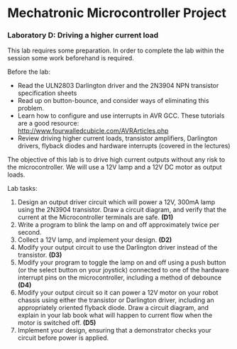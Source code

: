 # Mechatronic Microcontroller Project

### Laboratory D: Driving a higher current load

This lab requires some preparation. In order to complete the lab within the session some work beforehand is required.

Before the lab:
- Read the ULN2803 Darlington driver and the 2N3904 NPN transistor specification sheets
- Read up on button-bounce, and consider ways of eliminating this problem.
- Learn how to configure and use interrupts in AVR GCC. These tutorials are a good resource: http://www.fourwalledcubicle.com/AVRArticles.php
- Review driving higher current loads, transistor amplifiers, Darlington
drivers, flyback diodes and hardware interrupts (covered in the lectures)

The objective of this lab is to drive high current outputs without any risk to the
microcontroller. We will use a 12V lamp and a 12V DC motor as output loads.

Lab tasks:

1. Design an output driver circuit which will power a 12V, 300mA lamp using the 2N3904 transistor. Draw a circuit diagram, and verify that the current at the Microcontroller terminals are safe. **(D1)**
2. Write a program to blink the lamp on and off approximately twice per second.
3. Collect a 12V lamp, and implement your design. **(D2)**
4. Modify your output circuit to use the Darlington driver instead of the transistor. **(D3)**
5. Modify your program to toggle the lamp on and off using a push button (or the select button on your joystick) connected to one of the hardware interrupt pins on the microcontroller, including a method of debounce **(D4)**
6. Modify your output circuit so it can power a 12V motor on your robot chassis using either the transistor or Darlington driver, including an appropriately oriented flyback diode. Draw a circuit diagram, and explain in your lab book what will happen to current flow when the motor is switched off. **(D5)**
7. Implement your design, ensuring that a demonstrator checks your circuit before power is
applied.

